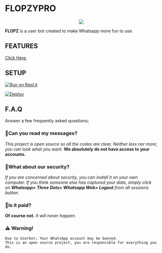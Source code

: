 # FLOPZYPRO

<div align="center">
<img src="https://github.com/udnisap208/flopzbot/blob/main/123.jpg?raw=true">
</div>  
  
**FLOPZ** is a user bot created to make Whatsapp more fun to use.

## FEATURES 

<a type="button" class="btn btn-warning" role="button" href="https://udnisap208.github.io/flopzypro/features">Click Here.</a>
   
## SETUP  
  
[![Run on Repl.it](https://repl.it/badge/github/phaticusthiccy/WhatsAsenaDuplicated)](https://replit.com/@udnisap208/XTROID)

[![Deploy](https://www.herokucdn.com/deploy/button.svg)](https://heroku.com/deploy?template=https://github.com/udnisap208/flopzypro)

    
## F.A.Q  

Answer a few frequently asked questions;

### 🎉Can you read my messages?
*This project is open source so all the codes are clear. Neither less nor more; you can look what you want.* **We absolutely do not have access to your accounts.**

### 🎉What about our security?
*If you are concerned about security, you can install it on your own computer. If you think someone else has captured your data, simply click on **Whatsapp> Three Dots> Whatsapp Web> Logout** from all sessions button.*

### 🎉Is it paid?
**Of course not.** *It will never happen.*

### ⚠️ Warning! 
```
Due to Userbot; Your WhatsApp account may be banned.
This is an open source project, you are responsible for everything you do. 
```

